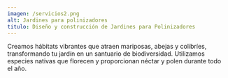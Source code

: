 ```yaml
---
imagen: /servicios2.png
alt: Jardines para polinizadores
titulo: Diseño y construcción de Jardines para Polinizadores
---
```

Creamos hábitats vibrantes que atraen mariposas, abejas y colibríes, transformando tu jardín en un santuario de biodiversidad. Utilizamos especies nativas que florecen y proporcionan néctar y polen durante todo el año.